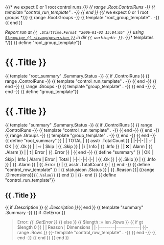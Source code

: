 {{/* we expect 0 or 1 root control runs */}}
{{ range .Root.ControlRuns -}}
{{ template "control_run_template" . -}}
{{ end }}
{{/* we expect 0 or 1 root groups */}}
{{ range .Root.Groups -}}
{{ template "root_group_template" . -}}
{{ end }}

_Report run at `{{ .StartTime.Format "2006-01-02 15:04:05" }}` using [`Steampipe {{ steampipeversion }}`](https://steampipe.io) in dir `{{ workingdir }}`._
{{/* templates */}}
{{ define "root_group_template"}}
# {{ .Title }}
{{ template "root_summary" .Summary.Status -}}
{{ if .ControlRuns }}
{{ range .ControlRuns -}}
{{ template "control_run_template" . -}}
{{ end -}}
{{ end -}}
{{ range .Groups -}}
{{ template "group_template" . -}}
{{ end -}}
{{ end -}}
{{ define "group_template"}}
# {{ .Title }}
{{ template "summary" .Summary.Status -}}
{{ if .ControlRuns }}
{{ range .ControlRuns -}}
{{ template "control_run_template" . -}}
{{ end -}}
{{ end -}}
{{ range .Groups -}}
{{ template "group_template" . -}}
{{ end -}}
{{ end -}}
{{ define "root_summary" }}
| | TOTAL | {{ asstr .TotalCount }} |
|-|-|-|
| ✅ | OK | {{ .Ok }} |
| ⇨ | Skip | {{ .Skip }} |
| ℹ | Info | {{ .Info }} |
| ❌ | Alarm | {{ .Alarm }} |
| ❗ | Error | {{ .Error }} |
{{ end -}}
{{ define "summary" }}
| OK | Skip | Info | Alarm | Error | Total |
|-|-|-|-|-|-|
| {{ .Ok }} | {{ .Skip }} | {{ .Info }} | {{ .Alarm }} | {{ .Error }} | {{ asstr .TotalCount }} |
{{ end -}}
{{ define "control_row_template" }}
| {{ statusicon .Status }} | {{ .Reason }}| {{range .Dimensions}}`{{.Value}}` {{ end }} |
{{- end }}
{{ define "control_run_template"}}
## {{ .Title }}
{{ if .Description }} 
*{{ .Description }}*{{ end }}
{{ template "summary" .Summary -}}
{{ if .GetError }}
> Error: _{{ .GetError }}_
{{ else }}
{{ $length := len .Rows }}
{{ if gt $length 0 }}
| | Reason | Dimensions |
|-|--------|------------|
{{- range .Rows }}
{{- template "control_row_template" . -}}
{{ end -}}
{{ end -}}
{{ end }}
{{ end }}
